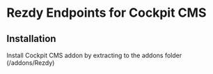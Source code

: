 # Rezdy Endpoints for Cockpit CMS

## Installation
Install Cockpit CMS addon by extracting to the addons folder (/addons/Rezdy)